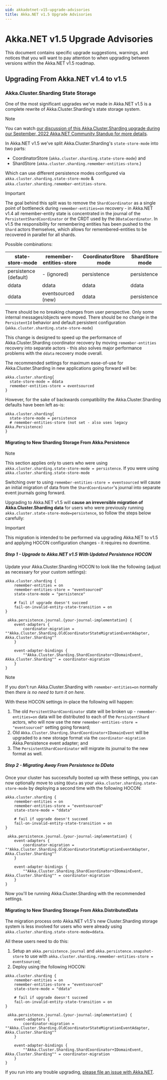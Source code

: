 ```yaml
---
uid: akkadotnet-v15-upgrade-advisories
title: Akka.NET v1.5 Upgrade Advisories
---
```


# Akka.NET v1.5 Upgrade Advisories

This document contains specific upgrade suggestions, warnings, and notices that you will want to pay attention to when upgrading between versions within the Akka.NET v1.5 roadmap.

## Upgrading From Akka.NET v1.4 to v1.5

### Akka.Cluster.Sharding State Storage

One of the most significant upgrades we've made in Akka.NET v1.5 is a complete rewrite of Akka.Cluster.Sharding's state storage system.

> [!NOTE]
> You can watch [our discussion of this Akka.Cluster.Sharding upgrade during our September, 2022 Akka.NET Community Standup for more details](https://www.youtube.com/watch?v=rTBgxeHf91M&t=359s).

In Akka.NET v1.5 we've split Akka.Cluster.Sharding's `state-store-mode` into two parts:

* CoordinatorStore (`akka.cluster.sharding.state-store-mode`) and
* ShardStore (`akka.cluster.sharding.remember-entities-store`.)

Which can use different persistence modes configured via `akka.cluster.sharding.state-store-mode` & `akka.cluster.sharding.remember-entities-store`.

> [!IMPORTANT]
> The goal behind this split was to remove the `ShardCoordinator` as a single point of bottleneck during `remember-entities=on` recovery - in Akka.NET v1.4 all remember-entity state is concentrated in the journal of the `PersistentShardCoordinator` or the CRDT used by the `DDataCoordinator`. In v1.5 the responsibility for remembering entities has been pushed to the `Shard` actors themselves, which allows for remembered-entities to be recovered in parallel for all shards.

Possible combinations:

state-store-mode | remember-entities-store | CoordinatorStore mode | ShardStore mode
------------------ | ------------------------- | ------------------------ | ------------------
persistence (default) | - (ignored) | persistence | persistence
ddata | ddata | ddata | ddata
ddata | eventsourced (new) | ddata | persistence

There should be no breaking changes from user perspective. Only some internal messages/objects were moved. There should be no change in the `PersistentId` behavior and default persistent configuration (`akka.cluster.sharding.state-store-mode`)

This change is designed to speed up the performance of Akka.Cluster.Sharding coordinator recovery by moving `remember-entities` recovery into separate actors - this also solves major performance problems with the `ddata` recovery mode overall.

The recommended settings for maximum ease-of-use for Akka.Cluster.Sharding in new applications going forward will be:

```hocon
akka.cluster.sharding{
  state-store-mode = ddata
  remember-entities-store = eventsourced
}
```

However, for the sake of backwards compatibility the Akka.Cluster.Sharding defaults have been left as-is:

```hocon
akka.cluster.sharding{
  state-store-mode = persistence
  # remember-entities-store (not set - also uses legacy Akka.Persistence)
}
```

#### Migrating to New Sharding Storage From Akka.Persistence

> [!NOTE]
> This section applies only to users who were using `akka.cluster.sharding.state-store-mode = persistence`. If you were using `akka.cluster.sharding.state-store-mode`

Switching over to using `remember-entities-store = eventsourced` will cause an initial migration of data from the `ShardCoordinator`'s journal into separate event journals going forward.

Upgrading to Akka.NET v1.5 will **cause an irreversible migration of Akka.Cluster.Sharding data** for users who were previously running `akka.cluster.state-store-mode=persistence`, so follow the steps below carefully:

> [!IMPORTANT]
> This migration is intended to be performed via upgrading Akka.NET to v1.5 and applying HOCON configuration changes - it requires no downtime.

##### Step 1 - Upgrade to Akka.NET v1.5 With Updated Persistence HOCON

Update your Akka.Cluster.Sharding HOCON to look like the following (adjust as necessary for your custom settings):

```hocon
akka.cluster.sharding {
    remember-entities = on
    remember-entities-store = "eventsourced"
    state-store-mode = "persistence"

    # fail if upgrade doesn't succeed
    fail-on-invalid-entity-state-transition = on
}

 akka.persistence.journal.{your-journal-implementation} {
    event-adapters {
        coordinator-migration = ""Akka.Cluster.Sharding.OldCoordinatorStateMigrationEventAdapter, Akka.Cluster.Sharding""
    }

    event-adapter-bindings {
        ""Akka.Cluster.Sharding.ShardCoordinator+IDomainEvent, Akka.Cluster.Sharding"" = coordinator-migration
    }
}
```

> [!NOTE]
> If you don't run Akka.Cluster.Sharding with `remember-entities=on` normally then _there is no need to turn it on here_.

With these HOCON settings in-place the following will happen:

1. The old `PersitentShardCoordinator` state will be broken up - `remember-entities=on` data will be distributed to each of the `PersistentShard` actors, who will now use the new `remember-entities-store = "eventsourced"` setting going forward;
2. Old `Akka.Cluster.Sharding.ShardCoordinator+IDomainEvent` will be upgraded to a new storage format via the `coordinator-migration` Akka.Persistence event adapter; and
3. The `PersistentShardCoordinator` will migrate its journal to the new format as well.

##### Step 2 - Migrating Away From Persistence to DData

Once your cluster has successfully booted up with these settings, you can now optionally move to using `DData` as your `akka.cluster.sharding.state-store-mode` by deploying a second time with the following HOCON:

```hocon
akka.cluster.sharding {
    remember-entities = on
    remember-entities-store = "eventsourced"
    state-store-mode = "ddata"

    # fail if upgrade doesn't succeed
    fail-on-invalid-entity-state-transition = on
}

 akka.persistence.journal.{your-journal-implementation} {
    event-adapters {
        coordinator-migration = ""Akka.Cluster.Sharding.OldCoordinatorStateMigrationEventAdapter, Akka.Cluster.Sharding""
    }

    event-adapter-bindings {
        ""Akka.Cluster.Sharding.ShardCoordinator+IDomainEvent, Akka.Cluster.Sharding"" = coordinator-migration
    }
}
```

Now you'll be running Akka.Cluster.Sharding with the recommended settings.

#### Migrating to New Sharding Storage From Akka.DistributedData

The migration process onto Akka.NET v1.5's new Cluster.Sharding storage system is less involved for users who were already using `akka.cluster.sharding.state-store-mode=ddata`.

All these users need to do this:

1. Setup an `akka.persistence.journal` and `akka.persistence.snapshot-store` to use with `akka.cluster.sharding.remember-entities-store = eventsourced`;
2. Deploy using the following HOCON:

```hocon
akka.cluster.sharding {
    remember-entities = on
    remember-entities-store = "eventsourced"
    state-store-mode = "ddata"

    # fail if upgrade doesn't succeed
    fail-on-invalid-entity-state-transition = on
}

 akka.persistence.journal.{your-journal-implementation} {
    event-adapters {
        coordinator-migration = ""Akka.Cluster.Sharding.OldCoordinatorStateMigrationEventAdapter, Akka.Cluster.Sharding""
    }

    event-adapter-bindings {
        ""Akka.Cluster.Sharding.ShardCoordinator+IDomainEvent, Akka.Cluster.Sharding"" = coordinator-migration
    }
}
```

If you run into any trouble upgrading, [please file an issue with Akka.NET](https://github.com/akkadotnet/akka.net/issues/new/choose).

